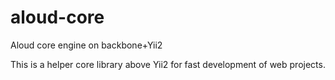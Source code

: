 # aloud-core 
Aloud core engine on backbone+Yii2

This is a helper core library above Yii2 for fast development of web projects. 
